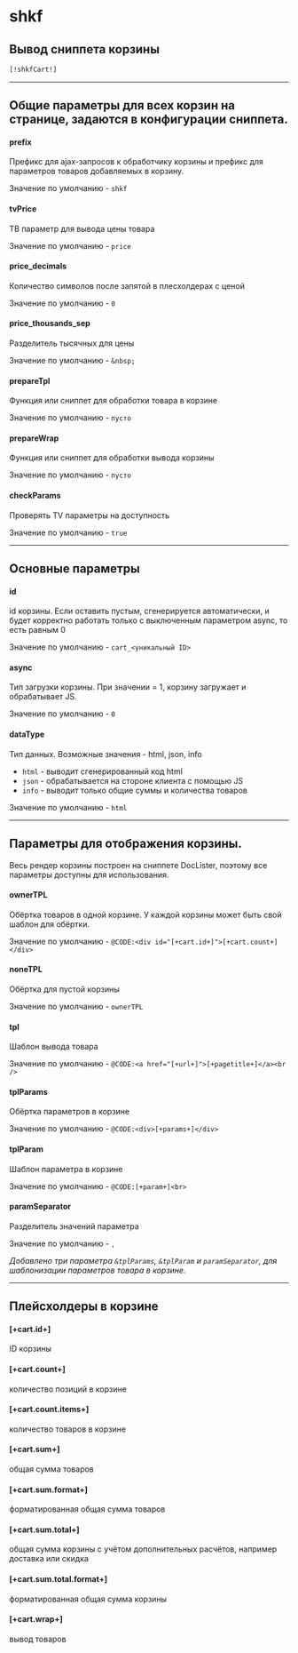 # shkf

## Вывод сниппета корзины
```html
[!shkfCart!]
```
-----

## Общие параметры для всех корзин на странице, задаются в конфигурации сниппета.
#### prefix
Префикс для ajax-запросов к обработчику корзины и префикс для параметров товаров добавляемых в корзину.

Значение по умолчанию - ```shkf```

#### tvPrice
ТВ параметр для вывода цены товара

Значение по умолчанию - ```price```

#### price_decimals
Количество символов после запятой в плесхолдерах с ценой

Значение по умолчанию - ```0```

#### price_thousands_sep
Разделитель тысячных для цены

Значение по умолчанию - ```&nbsp;```

#### prepareTpl
Функция или сниппет для обработки товара в корзине

Значение по умолчанию - ```пусто```

#### prepareWrap
Функция или сниппет для обработки вывода корзины

Значение по умолчанию - ```пусто```

#### checkParams
Проверять TV параметры на доступность

Значение по умолчанию - ```true```

----

## Основные параметры
#### id
id корзины. Если оставить пустым, сгенерируется автоматически, и будет корректно работать только с выключенным параметром async, то есть равным 0

Значение по умолчанию - ```cart_<уникальный ID>```

#### async
Тип загрузки корзины. При значении = 1, корзину загружает и обрабатывает JS.

Значение по умолчанию - ```0```

#### dataType
Тип данных.
Возможные значения - html, json, info
- ```html``` - выводит сгенерированный код html
- ```json``` - обрабатывается на стороне клиента с помощью JS
- ```info``` - выводит только общие суммы и количества товаров

Значение по умолчанию - ```html```

-----

## Параметры для отображения корзины.
Весь рендер корзины построен на сниппете DocLister, поэтому все параметры доступны для использования.

#### ownerTPL
Обёртка товаров в одной корзине. У каждой корзины может быть свой шаблон для обёртки.

Значение по умолчанию - ```@CODE:<div id="[+cart.id+]">[+cart.count+]</div>```

#### noneTPL
Обёртка для пустой корзины

Значение по умолчанию - ```ownerTPL```

#### tpl
Шаблон вывода товара

Значение по умолчанию - ```@CODE:<a href="[+url+]">[+pagetitle+]</a><br />```

#### tplParams
Обёртка параметров в корзине

Значение по умолчанию - ```@CODE:<div>[+params+]</div>```

#### tplParam
Шаблон параметра в корзине

Значение по умолчанию - ```@CODE:[+param+]<br>```

#### paramSeparator
Разделитель значений параметра

Значение по умолчанию - ```, ```

_Добавлено три параметра ```&tplParams```, ```&tplParam``` и ```paramSeparator```, для шаблонизации параметров товара в корзине._

-----
## Плейсхолдеры в корзине

#### [+cart.id+] 
ID корзины

#### [+cart.count+]
количество позиций в корзине

#### [+cart.count.items+]
количество товаров в корзине

#### [+cart.sum+]
общая сумма товаров

#### [+cart.sum.format+]
форматированная общая сумма товаров

#### [+cart.sum.total+]
общая сумма корзины с учётом дополнительных расчётов, например доставка или скидка

#### [+cart.sum.total.format+]
форматированная общая сумма корзины

#### [+cart.wrap+]
вывод товаров

